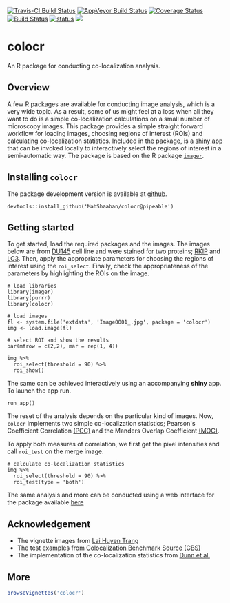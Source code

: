 [![Travis-CI Build Status](https://travis-ci.org/MahShaaban/colocr.svg?branch=pipeable)](https://travis-ci.org/MahShaaban/colocr)
[![AppVeyor Build Status](https://ci.appveyor.com/api/projects/status/github/MahShaaban/colocr?branch=pipeable&svg=true)](https://ci.appveyor.com/project/MahShaaban/colocr)
[![Coverage Status](https://img.shields.io/codecov/c/github/MahShaaban/colocr/pipeable.svg)](https://codecov.io/github/MahShaaban/colocr?branch=pipeable)
[![Build Status](https://travis-ci.org/MahShaaban/colocr_app.svg?branch=pipeable)](https://travis-ci.org/MahShaaban/colocr_app)
[![status](https://img.shields.io/badge/shinyapps.io-running-green.svg)](https://mahshaaban.shinyapps.io/colocr_app/) 
[![](https://badges.ropensci.org/243_status.svg)](https://github.com/ropensci/onboarding/issues/243)

# colocr

An R package for conducting co-localization analysis.

## Overview

A few R packages are available for conducting image analysis, which is a very wide topic. As a result, some of us might feel at a loss when all they want to do is a simple co-localization calculations on a small number of microscopy images. This package provides a simple straight forward workflow for loading images, choosing regions of interest (ROIs) and calculating co-localization statistics. Included in the package, is a [shiny app](https://shiny.rstudio.com) that can be invoked locally to interactively select the regions of interest in a semi-automatic way. The package is based on the R package [`imager`](https://cran.r-project.org/web/packages/imager/vignettes/gettingstarted.html).


## Installing `colocr`

The package development version is available at [github](https://github.com/MahShaaban/colocr).

```
devtools::install_github('MahShaaban/colocr@pipeable')
```


## Getting started

To get started, load the required packages and the images. The images below
are from [DU145](https://en.wikipedia.org/wiki/DU145) cell line and were 
stained for two proteins; [RKIP](https://en.wikipedia.org/wiki/Raf_kinase_inhibitor_protein) and [LC3](https://en.wikipedia.org/wiki/MAP1LC3B).
Then, apply the appropriate parameters for choosing the regions of interest
using the `roi_select`. Finally, check the appropriateness of the 
parameters by highlighting the ROIs on the image.

```
# load libraries
library(imager)
library(purrr)
library(colocr)

# load images
fl <- system.file('extdata', 'Image0001_.jpg', package = 'colocr')
img <- load.image(fl)

# select ROI and show the results
par(mfrow = c(2,2), mar = rep(1, 4))

img %>%
  roi_select(threshold = 90) %>%
  roi_show()
```

The same can be achieved interactively using an accompanying **shiny** app.
To launch the app run.

```{r run_app, eval=FALSE}
run_app()
```

The reset of the analysis depends on the particular kind of images. Now, `colocr`
implements two simple co-localization statistics; Pearson's Coefficient Correlation [(PCC)](https://www.ncbi.nlm.nih.gov/pubmed/20653013) and the Manders Overlap Coefficient [(MOC)](https://www.ncbi.nlm.nih.gov/pmc/articles/PMC3074624/).

To apply both measures of correlation, we first get the pixel intensities and call `roi_test` on the merge image.

```
# calculate co-localization statistics
img %>%
  roi_select(threshold = 90) %>%
  roi_test(type = 'both')
```

The same analysis and more can be conducted using a web interface for the package available [here](https://mahshaaban.shinyapps.io/colocr_app2/)

## Acknowledgement

* The vignette images from [Lai Huyen Trang](https://www.researchgate.net/profile/Lai_Huyen_Trang)  
* The test examples from [Colocalization Benchmark Source (CBS)](https://www.colocalization-benchmark.com/index.html)  
* The implementation of the co-localization statistics from [Dunn et al.](https://www.ncbi.nlm.nih.gov/pmc/articles/PMC3074624/)  

## More

```r
browseVignettes('colocr')
```
